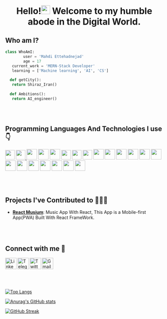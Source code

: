 <h1 align="center">Hello!<a href="#"><img src="https://media.giphy.com/media/hvRJCLFzcasrR4ia7z/giphy.gif" width="28px" height="28px"></a> Welcome to my humble abode in the Digital World.</h1> 

  ## Who am I?
 ```python
class WhoAmI:
	     user = 'Mahdi Ettehadnejad'
         age = 17
   	current_work = 'MERN-Stack Developer'
   	learning = ['Machine learning', 'AI', 'CS']
   
   def getCity():
   	return Shiraz_Iran()
   
   def Ambitions():
   	return AI_engineer()
	
 ```
 
 

<br/>

## Programming Languages And Technologies I use 👇
<a title="Python" href="https://www.python.org/"><img src = 'https://github.com/MarikIshtar007/MarikIshtar007/blob/master/images/python2.png' height='30'/></a>
<a title="Scikit-learn" href="https://scikit-learn.org/"> <img src="https://upload.wikimedia.org/wikipedia/commons/0/05/Scikit_learn_logo_small.svg" width="30" height="30"/> </a>
<a title='Numpy' href='https://numpy.org/'><img src="https://cdn.jsdelivr.net/gh/devicons/devicon/icons/numpy/numpy-original.svg" heigth='30' width='33'/></a>
<a title='Pandas' href='https://pandas.pydata.org/'><img src="https://cdn.jsdelivr.net/gh/devicons/devicon/icons/pandas/pandas-original.svg" heigth='30' width='33'/></a>
<a title='C' href='https://en.wikipedia.org/wiki/C_(programming_language)'><img src="https://cdn.jsdelivr.net/gh/devicons/devicon/icons/c/c-original.svg" heigth='30' width='33'/></a>
<a title="HTML" href="https://html.com/"><img src = 
'https://github.com/MarikIshtar007/MarikIshtar007/blob/master/images/html.svg' width='30'/></a> <a title="CSS" href="https://css-tricks.com/"><img src = 
'https://github.com/MarikIshtar007/MarikIshtar007/blob/master/images/css.svg' width='30'/></a> <a title="JavaScript" href="https://www.javascript.com/"><img src = 
'https://github.com/MarikIshtar007/MarikIshtar007/blob/master/images/js.svg' width='30'/></a> <a title="Bootstrap" href="https://getbootstrap.com/"><img src = 
'https://github.com/MarikIshtar007/MarikIshtar007/blob/master/images/bootstrap.svg' width='33'/></a> <a title="Figma" href="https://www.figma.com/"><img src = 
'https://cdn.jsdelivr.net/gh/devicons/devicon/icons/figma/figma-original.svg' width='33'/></a> <a title="Git" href="https://git-scm.com/"><img src = 
'https://git-scm.com/images/logos/logomark-orange@2x.png' width='33'/></a>
<a title='Webpack' href='https://webpack.js.org/'><img src="https://cdn.jsdelivr.net/gh/devicons/devicon/icons/webpack/webpack-original.svg" heigth='30' width='33'/></a>
<a title='Reactjs' href='https://reactjs.org/'><img src="https://cdn.jsdelivr.net/gh/devicons/devicon/icons/react/react-original.svg" heigth='30' width='33'/></a>
<a title='Tailwind' href='https://tailwindcss.com/'><img src="https://cdn.jsdelivr.net/gh/devicons/devicon/icons/tailwindcss/tailwindcss-plain.svg" heigth='30' width='33'/></a>
<a title='Sass' href='https://sass-lang.com/'><img src="https://cdn.jsdelivr.net/gh/devicons/devicon/icons/sass/sass-original.svg" heigth='30' width='33'/></a>
<a title='ESLint' href='https://eslint.org/'><img src="https://cdn.jsdelivr.net/gh/devicons/devicon/icons/eslint/eslint-original.svg" heigth='30' width='33'/></a>
<a title='SQLite' href='https://www.sqlite.org/'><img src="https://cdn.jsdelivr.net/gh/devicons/devicon/icons/sqlite/sqlite-original.svg" heigth='30' width='33'/></a>
<a title='Nodejs' href='https://www.nodejs.org/'><img src="https://cdn.jsdelivr.net/gh/devicons/devicon/icons/nodejs/nodejs-original.svg" heigth='30' width='33'/></a>
 <a title='Expressjs' href='https://expressjs.com/'><img src="https://cdn.jsdelivr.net/gh/devicons/devicon/icons/express/express-original.svg" heigth='30' width='33'/></a>
 <a title='Mongodb' href='https://www.mongodb.com/'><img src="https://cdn.jsdelivr.net/gh/devicons/devicon/icons/mongodb/mongodb-original.svg" heigth='30' width='33'/></a>
  <a title='Flask' href='https://flask.palletsprojects.com/'><img src="https://cdn.jsdelivr.net/gh/devicons/devicon/icons/flask/flask-original.svg" heigth='30' width='33'/></a>
	  
	

<br/>
<br/>

## Projects I've Contributed to 🧑🏻‍💻

- [**React Musium**](https://github.com/mtabatabaeifard/react-musium): Music App With React, This App is a Mobile-first App(PWA) Built With React FrameWork.

<br/>
<br/>

## Connect with me 🔭

<a href="https://www.linkedin.com/in/mahdi-ettehadnejad-86a0b323a/"><img align="left" alt="LinkedIn" width="36px" src="https://user-images.githubusercontent.com/99660553/225256493-e9b67f2a-b6a5-4b69-a3a5-ec9e2699d713.png" /></a>
<a href="https://t.me/mahdi_eth7895"><img align="left" alt="Telegram" width="36px" src="https://user-images.githubusercontent.com/99660553/225257690-c81f23a0-b345-4237-94bf-1aae938494d8.png" /></a>
<a href="https://twitter.com/MahdiEttehad"><img align="left" alt="Twitter" width="36px" src="https://user-images.githubusercontent.com/99660553/225258675-6fd10281-6902-4ff7-a819-d69b3e312653.png" /></a>
<a href="mailto:mahdi.ettehad85@gmail.com"><img align="left" alt="Gmail" width="36px" src="https://user-images.githubusercontent.com/99660553/225258851-2d990bdd-544c-42d7-b638-7b74e5736e3b.png" /></a>

<br/>
<br/>
<br/>
<br/>
<br/>
	
<a href="#">
	
<!-- ![Top Langs](https://github-readme-stats.vercel.app/api/top-langs/?username=mahdi-Eth&theme=radical&langs_count=80) -->
	
![Top Langs](https://github-readme-stats.vercel.app/api/top-langs/?username=mahdi-Eth&layout=compact&langs_count=80&theme=radical)
	
![Anurag's GitHub stats](https://github-readme-stats.vercel.app/api?username=mahdi-Eth&show_icons=true&theme=radical)
	
![GitHub Streak](https://streak-stats.demolab.com?user=mahdi-Eth&theme=radical)
	
<a/>




<!--
**mahdi-Eth/mahdi-Eth** is a ✨ _special_ ✨ repository because its `README.md` (this file) appears on your GitHub profile.

Here are some ideas to get you started:


- 🔭 I’m currently working on ...
- 🌱 I’m currently learning ...
- 👯 I’m looking to collaborate on ...
- 🤔 I’m looking for help with ...
- 💬 Ask me about ...
- 📫 How to reach me: ...
- 😄 Pronouns: ...
- ⚡ Fun fact: ...
-->
